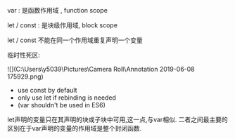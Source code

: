 var : 是函数作用域 , function scope

let / const  : 是块级作用域, block scope

let / const 不能在同一个作用域重复声明一个变量

临时性死区:

![](C:\Users\y5039\Pictures\Camera Roll\Annotation 2019-06-08 175929.png)

- use const by default
- only use let if rebinding is needed
- (var shouldn't be used in ES6)

let声明的变量只在其声明的块或子块中可用,这一点,与var相似. 二者之间最主要的区别在于var声明的变量的作用域是整个封闭函数.